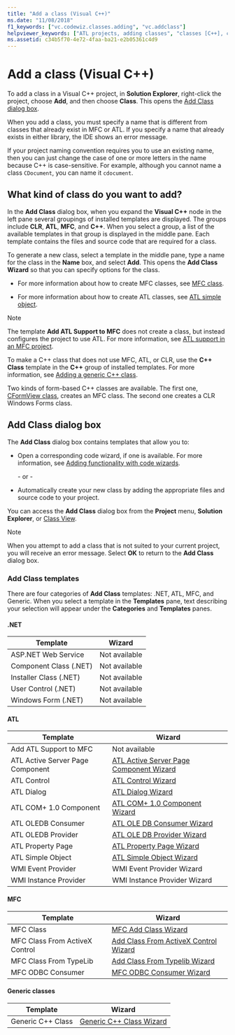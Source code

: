 ```yaml
---
title: "Add a class (Visual C++)"
ms.date: "11/08/2018"
f1_keywords: ["vc.codewiz.classes.adding", "vc.addclass"]
helpviewer_keywords: ["ATL projects, adding classes", "classes [C++], creating", "classes [C++], adding", "Add Class dialog box"]
ms.assetid: c34b5f70-4e72-4faa-ba21-e2b05361c4d9
---
```

# Add a class (Visual C++)

To add a class in a Visual C++ project, in **Solution Explorer**, right-click the project, choose **Add**, and then choose **Class**. This opens the [Add Class dialog box](#add-class-dialog-box).

When you add a class, you must specify a name that is different from classes that already exist in MFC or ATL. If you specify a name that already exists in either library, the IDE shows an error message.

If your project naming convention requires you to use an existing name, then you can just change the case of one or more letters in the name because C++ is case-sensitive. For example, although you cannot name a class `CDocument`, you can name it `cdocument`.

## What kind of class do you want to add?

In the **Add Class** dialog box, when you expand the **Visual C++** node in the left pane several groupings of installed templates are displayed. The groups include **CLR**, **ATL**, **MFC**, and **C++**. When you select a group, a list of the available templates in that group is displayed in the middle pane. Each template contains the files and source code that are required for a class.

To generate a new class, select a template in the middle pane, type a name for the class in the **Name** box, and select **Add**. This opens the **Add Class Wizard** so that you can specify options for the class.

- For more information about how to create MFC classes, see [MFC class](../mfc/reference/adding-an-mfc-class.md).

- For more information about how to create ATL classes, see [ATL simple object](../atl/reference/adding-an-atl-simple-object.md).

> [!NOTE]
> The template **Add ATL Support to MFC** does not create a class, but instead configures the project to use ATL. For more information, see [ATL support in an MFC project](../mfc/reference/adding-atl-support-to-your-mfc-project.md).

To make a C++ class that does not use MFC, ATL, or CLR, use the **C++ Class** template in the **C++** group of installed templates. For more information, see [Adding a generic C++ class](../ide/adding-a-generic-cpp-class.md).

Two kinds of form-based C++ classes are available. The first one, [CFormView class](../mfc/reference/cformview-class.md), creates an MFC class. The second one creates a CLR Windows Forms class.

## Add Class dialog box

The **Add Class** dialog box contains templates that allow you to:

- Open a corresponding code wizard, if one is available. For more information, see [Adding functionality with code wizards](../ide/adding-functionality-with-code-wizards-cpp.md).

   \- or -

- Automatically create your new class by adding the appropriate files and source code to your project.

You can access the **Add Class** dialog box from the **Project** menu, **Solution Explorer**, or [Class View](/visualstudio/ide/viewing-the-structure-of-code).

> [!NOTE]
> When you attempt to add a class that is not suited to your current project, you will receive an error message. Select **OK** to return to the **Add Class** dialog box.

### Add Class templates

There are four categories of **Add Class** templates: .NET, ATL, MFC, and Generic. When you select a template in the **Templates** pane, text describing your selection will appear under the **Categories** and **Templates** panes.

#### .NET

|Template|Wizard|
|--------------|------------|
|ASP.NET Web Service|Not available|
|Component Class (.NET)|Not available|
|Installer Class (.NET)|Not available|
|User Control (.NET)|Not available|
|Windows Form (.NET)|Not available|

#### ATL

|Template|Wizard|
|--------------|------------|
|Add ATL Support to MFC|Not available|
|ATL Active Server Page Component|[ATL Active Server Page Component Wizard](../atl/reference/atl-active-server-page-component-wizard.md)|
|ATL Control|[ATL Control Wizard](../atl/reference/atl-control-wizard.md)|
|ATL Dialog|[ATL Dialog Wizard](../atl/reference/atl-dialog-wizard.md)|
|ATL COM+ 1.0 Component|[ATL COM+ 1.0 Component Wizard](../atl/reference/atl-com-plus-1-0-component-wizard.md)|
|ATL OLEDB Consumer|[ATL OLE DB Consumer Wizard](../atl/reference/atl-ole-db-consumer-wizard.md)|
|ATL OLEDB Provider|[ATL OLE DB Provider Wizard](../atl/reference/atl-ole-db-provider-wizard.md)|
|ATL Property Page|[ATL Property Page Wizard](../atl/reference/atl-property-page-wizard.md)|
|ATL Simple Object|[ATL Simple Object Wizard](../atl/reference/atl-simple-object-wizard.md)|
|WMI Event Provider|WMI Event Provider Wizard|
|WMI Instance Provider|WMI Instance Provider Wizard|

#### MFC

|Template|Wizard|
|--------------|------------|
|MFC Class|[MFC Add Class Wizard](../mfc/reference/mfc-add-class-wizard.md)|
|MFC Class From ActiveX Control|[Add Class From ActiveX Control Wizard](../ide/add-class-from-activex-control-wizard.md)|
|MFC Class From TypeLib|[Add Class From Typelib Wizard](../mfc/reference/add-class-from-typelib-wizard.md)|
|MFC ODBC Consumer|[MFC ODBC Consumer Wizard](../mfc/reference/mfc-odbc-consumer-wizard.md)|

#### Generic classes

|Template|Wizard|
|--------------|------------|
|Generic C++ Class|[Generic C++ Class Wizard](../ide/generic-cpp-class-wizard.md)|

